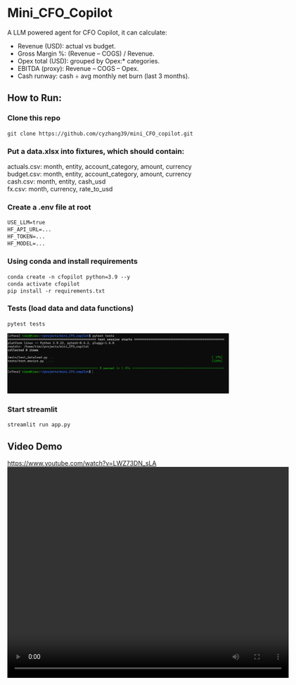 # Mini_CFO_Copilot
A LLM powered agent for CFO Copilot, it can calculate:  
- Revenue (USD): actual vs budget.
- Gross Margin %: (Revenue – COGS) / Revenue.
- Opex total (USD): grouped by Opex:* categories.
- EBITDA (proxy): Revenue – COGS – Opex.
- Cash runway: cash ÷ avg monthly net burn (last 3 months).

## How to Run:
### Clone this repo
```
git clone https://github.com/cyzhang39/mini_CFO_copilot.git
```
### Put a data.xlsx into fixtures, which should contain:
actuals.csv: month, entity, account_category, amount, currency  
budget.csv: month, entity, account_category, amount, currency  
cash.csv: month, entity, cash_usd  
fx.csv: month, currency, rate_to_usd  
### Create a .env file at root
```
USE_LLM=true
HF_API_URL=...
HF_TOKEN=...
HF_MODEL=...
```
### Using conda and install requirements
```
conda create -n cfopilot python=3.9 --y
conda activate cfopilot
pip install -r requirements.txt
```
### Tests (load data and data functions)
```
pytest tests
```
![pytests](tests/pytests.png "Pass pytests")
### Start streamlit
```
streamlit run app.py
```

## Video Demo
https://www.youtube.com/watch?v=LWZ73DN_sLA
<video width="640" height="480" controls>
  <source src="tests/demo.mp4" type="video/mp4">
</video>